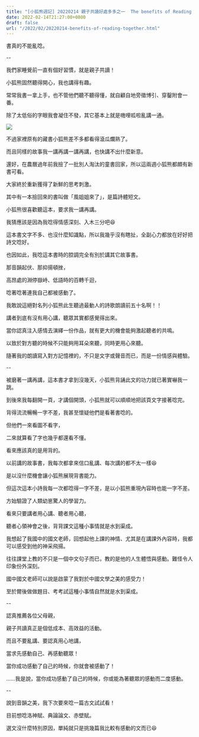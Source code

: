 ```yaml
---
title: "[小狐熊週記] 20220214 親子共讀好處多多之一  The benefits of Reading Together"
date: 2022-02-14T21:27:00+0800
draft: false
url: "/2022/02/20220214-benefits-of-reading-together.html"
---
```





書真的不能亂唸。




--




我們家睡覺前一直有個好習慣，就是親子共讀！

小狐熊固然聽得開心，我也講得有趣。

常常我書一拿上手，也不管他們聽不聽得懂，就自顧自地旁徵博引、穿鑿附會一番。

除了太低俗的字眼我會凝住不發，其它基本上就是嘰哩呱啦亂講一通。



![]($https://blogger.googleusercontent.com/img/a/AVvXsEh8I1z7pUNfHfaUSNd6GCNNEAdDypqHgh3AkFCSzz9gtQDLrEA6dOJIlTuewpEoPR1XP55NKOgpPmeK89H91JAO6HANa6W7RL_55E8MaCAnO1CsgW0F_bQHDqkEMCyqBs14UFcl52WkiTTNkLthnw983aJQsu4MTy6SAHbGZ2QWA4N1DXvxzozRQdin=w240-h320)



不過家裡原有的藏書小狐熊差不多都看得滾瓜爛熟了。

而且同樣的故事我一講再講一講再講，也快講不出什麼新意。




還好，在農曆過年前我撿了一批別人淘汰的童書回家，所以這兩週小狐熊都頗有新書可看。

大家終於重新獲得了新鮮的思考刺激。




其中有一本撿回來的書叫做「風姐姐來了」，是篇詩體短文。

小狐熊很喜歡聽這本，要求我一講再講。

我猜應該是因為我唸得情感深刻、入木三分吧😆




這本書文字不多、也沒什麼知識點，所以我幾乎沒有瞎扯，全副心力都放在好好把詩文唸好。

也因如此，我唸這本書時的腔調完全有別於講其它故事書。

那音韻起伏、那抑揚頓挫，

高昂處的淵停嶽峙、低語時的百轉千迴，

唸著唸著連我自己都被感動了。

我敢說這絕對名列小狐熊此生聽過最動人的詩歌朗讀前五十名啊！！




講者到底有沒有用心講，聽眾其實都感覺得出來。

當你認真注入感情去演繹一份作品，就有更大的機會能夠激起聽者的共鳴。

以致於對方聽的時候不只能夠用耳朵來聽，同時更用心來聽。

隨著我的朗讀寫入對方記憶裡的，不只是文字或聲音而已，而是一份情感與體驗。




--




被磨著一講再講，這本書才拿到沒幾天，小狐熊背誦此文的功力就已著實嚇我一跳。

到後來我每翻開一頁，才講個開頭，小狐熊就可以順順地把該頁文字接著唸完。

背得流流暢暢一字不差，我甚至懷疑他們是看著書唸的。




但他們一來看圖不看字，

二來就算看了字也幾乎都還看不懂。

看來應該真的是用背的。




以前講的故事書，我每次都拿來信口亂講、每次講的都不太一樣😆

是以沒什麼機會讓小狐熊展現背書能力。




但這次這本小詩我每一次都唸得一字不差，是以小狐熊重現內容時也能一字不差。

方始驗證了人類幼崽驚人的學習力。




看來只要講者用心講、聽者用心聽，

聽者心領神會之後，背背課文這種小事情就是水到渠成。




我想起了我國中的國文老師，回想起他上課的神情、尤其是在講課外內容時，我都可以感受到他的神采飛揚。

往往課堂上教的不只是一個中文句子而已，教的是他的人生體悟與感動。難怪令人印象份外深刻。

國中國文老師可以說是啟蒙了我對於中國文學之美的感受力！

至於爾後做做題目、考考試這種小事情自然就是水到渠成。




--




認真推薦各位父母親，

親子共讀真正是個低成本、高效益的活動。




而且不要亂講、要認真用心地講，

當求先感動自己、再感動聽眾！

當你成功感動了自己的時候，你就會被感動了！

……我是說，當你成功感動了自己的時候，你或能為著聽眾的感動而二度感動。




--




說到音韻之美，我下次要來唸一篇古文試試看！

目前想唸洛神賦、典論論文、赤壁賦。

選文沒什麼特別原因，單純就只是挑幾篇我比較有感動的文而已😆








